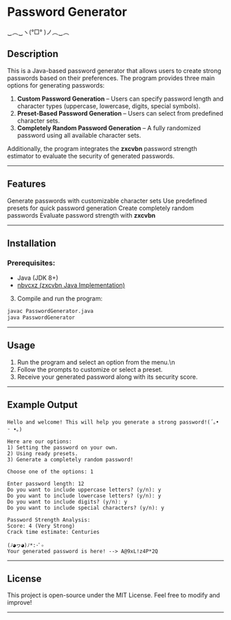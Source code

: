 # Password Generator
‿︵‿ヽ(°□° )ノ︵‿︵
## Description
This is a Java-based password generator that allows users to create strong passwords based on their preferences. The program provides three main options for generating passwords:

1. **Custom Password Generation** – Users can specify password length and character types (uppercase, lowercase, digits, special symbols).
2. **Preset-Based Password Generation** – Users can select from predefined character sets.
3. **Completely Random Password Generation** – A fully randomized password using all available character sets.

Additionally, the program integrates the **zxcvbn** password strength estimator to evaluate the security of generated passwords.

---

## Features
Generate passwords with customizable character sets
Use predefined presets for quick password generation
Create completely random passwords
Evaluate password strength with **zxcvbn**

---

## Installation
### Prerequisites:
- Java (JDK 8+)
- [nbvcxz (zxcvbn Java Implementation)](https://github.com/GoSimpleLLC/nbvcxz)


3. Compile and run the program:
```sh
javac PasswordGenerator.java
java PasswordGenerator
```

---

## Usage
1. Run the program and select an option from the menu.\n
2. Follow the prompts to customize or select a preset.
3. Receive your generated password along with its security score.

---

## Example Output
```
Hello and welcome! This will help you generate a strong password!(´｡• ᵕ •｡)

Here are our options:
1) Setting the password on your own.
2) Using ready presets.
3) Generate a completely random password!

Choose one of the options: 1

Enter password length: 12
Do you want to include uppercase letters? (y/n): y
Do you want to include lowercase letters? (y/n): y
Do you want to include digits? (y/n): y
Do you want to include special characters? (y/n): y

Password Strength Analysis:
Score: 4 (Very Strong)
Crack time estimate: Centuries

(ﾉ◕ヮ◕)ﾉ*:･ﾟ✧
Your generated password is here! --> A@9xL!z4P*2Q
```

---

## License
This project is open-source under the MIT License. Feel free to modify and improve!

---


